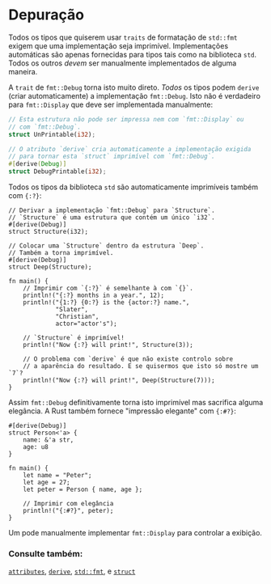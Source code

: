 # Depuração

Todos os tipos que quiserem usar `traits` de formatação de `std::fmt` exigem que uma implementação seja imprimível. Implementações automáticas são apenas fornecidas para tipos tais como na biblioteca `std`. Todos os outros *devem* ser manualmente implementados de alguma maneira.

A `trait` de `fmt::Debug` torna isto muito direto. *Todos* os tipos podem `derive` (criar automaticamente) a implementação `fmt::Debug`. Isto não é verdadeiro para `fmt::Display` que deve ser implementada manualmente:

```rust
// Esta estrutura não pode ser impressa nem com `fmt::Display` ou
// com `fmt::Debug`.
struct UnPrintable(i32);

// O atributo `derive` cria automaticamente a implementação exigida
// para tornar esta `struct` imprimível com `fmt::Debug`.
#[derive(Debug)]
struct DebugPrintable(i32);
```

Todos os tipos da biblioteca `std` são automaticamente imprimíveis também com `{:?}`:

```rust,editable
// Derivar a implementação `fmt::Debug` para `Structure`.
// `Structure` é uma estrutura que contém um único `i32`.
#[derive(Debug)]
struct Structure(i32);

// Colocar uma `Structure` dentro da estrutura `Deep`.
// Também a torna imprimível.
#[derive(Debug)]
struct Deep(Structure);

fn main() {
    // Imprimir com `{:?}` é semelhante à com `{}`.
    println!("{:?} months in a year.", 12);
    println!("{1:?} {0:?} is the {actor:?} name.",
             "Slater",
             "Christian",
             actor="actor's");

    // `Structure` é imprimível!
    println!("Now {:?} will print!", Structure(3));

    // O problema com `derive` é que não existe controlo sobre
    // a aparência do resultado. E se quisermos que isto só mostre um `7`?
    println!("Now {:?} will print!", Deep(Structure(7)));
}
```

Assim `fmt::Debug` definitivamente torna isto imprimível mas sacrifica alguma elegância. A Rust também fornece "impressão elegante" com `{:#?}`:

```rust,editable
#[derive(Debug)]
struct Person<'a> {
    name: &'a str,
    age: u8
}

fn main() {
    let name = "Peter";
    let age = 27;
    let peter = Person { name, age };

    // Imprimir com elegância
    println!("{:#?}", peter);
}
```

Um pode manualmente implementar `fmt::Display` para controlar a exibição.

### Consulte também:

[`attributes`][attributes], [`derive`][derive], [`std::fmt`][fmt],
e [`struct`][structs]

[attributes]: https://doc.rust-lang.org/reference/attributes.html
[derive]: ../../trait/derive.md
[fmt]: https://doc.rust-lang.org/std/fmt/
[structs]: ../../custom_types/structs.md

